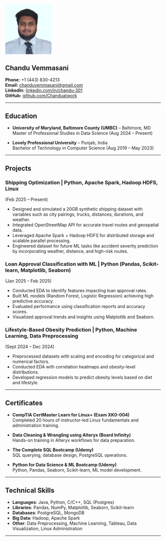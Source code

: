 <img src="profile.jpeg" alt="Headshot" width="150"/>

## Chandu Vemmasani

**Phone:** +1 (443) 830-4213  
**Email:** [chanduvemmasani@gmail.com](mailto:chanduvemmasani@gmail.com)  
**LinkedIn:** [linkedin.com/in/chandu-301](https://www.linkedin.com/in/chandu-301)  
**GitHub:** [github.com/Chanduatwork](https://github.com/Chanduatwork)  

---

## Education  
- **University of Maryland, Baltimore County (UMBC)** – Baltimore, MD  
  Master of Professional Studies in Data Science (Aug 2024 – Present)  

- **Lovely Professional University** – Punjab, India  
  Bachelor of Technology in Computer Science (Aug 2019 – May 2023)  

---

## Projects  

### Shipping Optimization | Python, Apache Spark, Hadoop HDFS, Linux  
(Feb 2025 – Present)  
- Designed and simulated a 20GB synthetic shipping dataset with variables such as city pairings, trucks, distances, durations, and weather.  
- Integrated OpenStreetMap API for accurate travel routes and geospatial data.  
- Leveraged Apache Spark + Hadoop HDFS for distributed storage and scalable parallel processing.  
- Engineered dataset for future ML tasks like accident severity prediction by incorporating weather, distance, and high-risk routes.  

### Loan Approval Classification with ML | Python (Pandas, Scikit-learn, Matplotlib, Seaborn)  
(Jan 2025 – Feb 2025)  
- Conducted EDA to identify features impacting loan approval rates.  
- Built ML models (Random Forest, Logistic Regression) achieving high predictive accuracy.  
- Evaluated performance using classification reports and accuracy scores.  
- Visualized approval trends and insights using Matplotlib and Seaborn.  

### Lifestyle-Based Obesity Prediction | Python, Machine Learning, Data Preprocessing  
(Sept 2024 – Dec 2024)  
- Preprocessed datasets with scaling and encoding for categorical and numerical factors.  
- Conducted EDA with correlation heatmaps and obesity-level distributions.  
- Developed regression models to predict obesity levels based on diet and lifestyle.  

---

## Certificates  

- **CompTIA CertMaster Learn for Linux+ (Exam XK0-004)**  
  Completed 20 hours of instructor-led Linux fundamentals and administration training.  

- **Data Cleaning & Wrangling using Alteryx (Board Infinity)**  
  Hands-on training in Alteryx workflows for data preparation.  

- **The Complete SQL Bootcamp (Udemy)**  
  SQL querying, database design, PostgreSQL operations.  

- **Python for Data Science & ML Bootcamp (Udemy)**  
  Python, Pandas, Seaborn, Scikit-learn, ML model development.  

---

## Technical Skills  

- **Languages**: Java, Python, C/C++, SQL (Postgres)  
- **Libraries**: Pandas, NumPy, Matplotlib, Seaborn, Scikit-learn  
- **Databases**: PostgreSQL, MongoDB  
- **Big Data**: Hadoop, Apache Spark  
- **Other**: Data Preprocessing, Machine Learning, Tableau, Data Visualization, Linux Administration  

---
